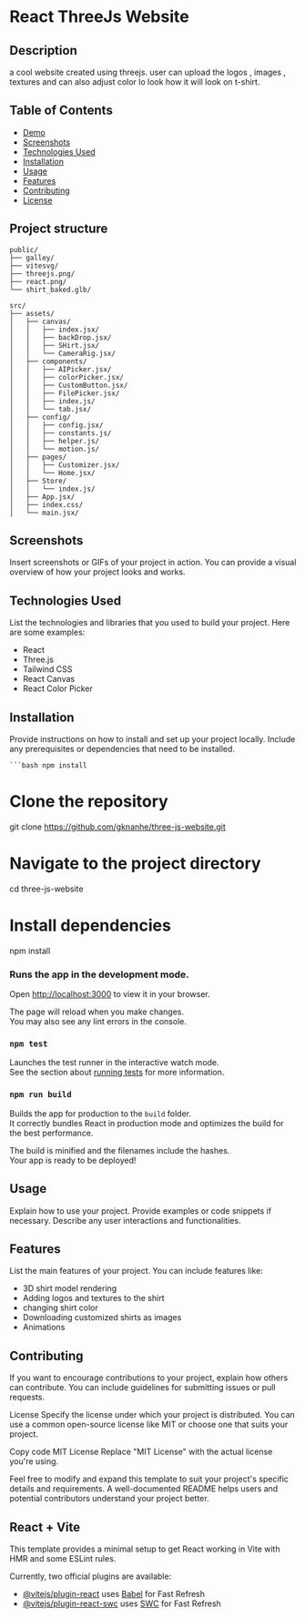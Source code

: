 # React ThreeJs Website

## Description

a cool website created using threejs. user can upload the logos , images , textures and can also adjust color lo look how it will look on t-shirt. 

## Table of Contents

- [Demo](#demo)
- [Screenshots](#screenshots)
- [Technologies Used](#technologies-used)
- [Installation](#installation)
- [Usage](#usage)
- [Features](#features)
- [Contributing](#contributing)
- [License](#license)


## Project structure

    public/
    ├── galley/
    ├── vitesvg/
    ├── threejs.png/
    ├── react.png/
    └── shirt_baked.glb/
    
    src/
    ├── assets/
    │   ├── canvas/
    │   │   ├── index.jsx/
    │   │   ├── backDrop.jsx/
    │   │   ├── SHirt.jsx/
    │   │   └── CameraRig.jsx/
    │   ├── components/
    │   │   ├── AIPicker.jsx/
    │   │   ├── colorPicker.jsx/
    │   │   ├── CustomButton.jsx/
    │   │   ├── FilePicker.jsx/
    │   │   ├── index.js/
    │   │   └── tab.jsx/
    │   ├── config/
    │   │   ├── config.jsx/
    │   │   ├── constants.js/
    │   │   ├── helper.js/
    │   │   └── motion.js/
    │   ├── pages/
    │   │   ├── Customizer.jsx/
    │   │   └── Home.jsx/
    │   ├── Store/
    │   │   └── index.js/
    │   ├── App.jsx/
    │   ├── index.css/
    │   └── main.jsx/




## Screenshots

Insert screenshots or GIFs of your project in action. You can provide a visual overview of how your project looks and works.

## Technologies Used

List the technologies and libraries that you used to build your project. Here are some examples:

- React
- Three.js
- Tailwind CSS
- React Canvas
- React Color Picker

## Installation

Provide instructions on how to install and set up your project locally. Include any prerequisites or dependencies that need to be installed.

    ```bash npm install


# Clone the repository
git clone https://github.com/gknanhe/three-js-website.git

# Navigate to the project directory
cd three-js-website

# Install dependencies
npm install


### Runs the app in the development mode.
Open [http://localhost:3000](http://localhost:3000) to view it in your browser.

The page will reload when you make changes.\
You may also see any lint errors in the console.

### `npm test`

Launches the test runner in the interactive watch mode.\
See the section about [running tests](https://facebook.github.io/create-react-app/docs/running-tests) for more information.

### `npm run build`

Builds the app for production to the `build` folder.\
It correctly bundles React in production mode and optimizes the build for the best performance.

The build is minified and the filenames include the hashes.\
Your app is ready to be deployed!

## Usage
Explain how to use your project. Provide examples or code snippets if necessary. Describe any user interactions and functionalities.

## Features
List the main features of your project. You can include features like:

- 3D shirt model rendering
- Adding logos and textures to the shirt
- changing shirt color
- Downloading customized shirts as images
- Animations

## Contributing
If you want to encourage contributions to your project, explain how others can contribute. You can include guidelines for submitting issues or pull requests.

License
Specify the license under which your project is distributed. You can use a common open-source license like MIT or choose one that suits your project.

Copy code
MIT License
Replace "MIT License" with the actual license you're using.

Feel free to modify and expand this template to suit your project's specific details and requirements. A well-documented README helps users and potential contributors understand your project better.






































## React + Vite

This template provides a minimal setup to get React working in Vite with HMR and some ESLint rules.

Currently, two official plugins are available:

- [@vitejs/plugin-react](https://github.com/vitejs/vite-plugin-react/blob/main/packages/plugin-react/README.md) uses [Babel](https://babeljs.io/) for Fast Refresh
- [@vitejs/plugin-react-swc](https://github.com/vitejs/vite-plugin-react-swc) uses [SWC](https://swc.rs/) for Fast Refresh

